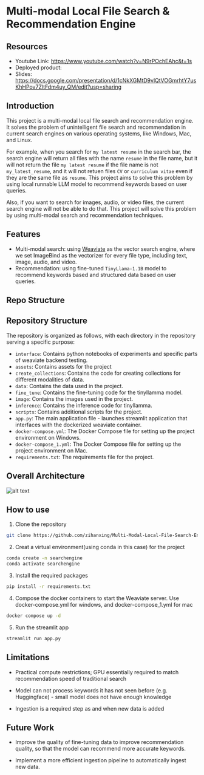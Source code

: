 # Multi-modal Local File Search & Recommendation Engine 

## Resources
- Youtube Link: https://www.youtube.com/watch?v=N9rPOchEAhc&t=1s
- Deployed product: 
- Slides: https://docs.google.com/presentation/d/1cNkXGMtD9vlQtVOGmrhtY7usKhHPov7ZltFdm4uy_QM/edit?usp=sharing

## Introduction
This project is a multi-modal local file search and recommendation engine. It solves the problem of unintelligent file search and recommendation in current search engines on various operating systems, like Windows, Mac, and Linux. 

For example, when you search for `my latest resume` in the search bar, the search engine will return all files with the name `resume` in the file name, but it will not return the file `my latest resume` if the file name is not `my_latest_resume`, and it will not retuen files `CV` or `curriculum vitae` even if they are the same file as `resume`. This project aims to solve this problem by using local runnable LLM model to recommend keywords based on user queries.

Also, if you want to search for images, audio, or video files, the current search engine will not be able to do that. This project will solve this problem by using multi-modal search and recommendation techniques.


## Features
- Multi-modal search: using [Weaviate](https://weaviate.io/) as the vector search engine, where we set ImageBind as the vectorizer for every file type, including text, image, audio, and video.
- Recommendation: using fine-tuned `TinyLlama-1.1B` model to recommend keywords based and structured data based on user queries.

## Repo Structure

## Repository Structure

The repository is organized as follows, with each directory in the repository serving a specific purpose:

- `interface`: Contains python notebooks of experiments and specific parts of weaviate backend testing.
- `assets`: Contains assets for the project
- `create_collections`: Contains the code for creating collections for different modalities of data.
- `data`: Contains the data used in the project.
- `fine_tune`: Contains the fine-tuning code for the tinyllamma model.
- `image`: Contains the images used in the project.
- `inference`: Contains the inference code for tinyllamma.
- `scripts`: Contains additional scripts for the project.
- `app.py`: The main application file - launches streamlit application that interfaces with the dockerized weaviate container.
- `docker-compose.yml`: The Docker Compose file for setting up the project environment on Windows.
- `docker-compose_1.yml`: The Docker Compose file for setting up the project environment on Mac.
- `requirements.txt`: The requirements file for the project.


## Overall Architecture

![alt text](<image/overview.png>)

## How to use
1. Clone the repository
```bash
git clone https://github.com/zihanxing/Multi-Modal-Local-File-Search-Engine.git
```
2. Creat a virtual environment(using conda in this case) for the project
```bash
conda create -n searchengine
conda activate searchengine
```
3. Install the required packages
```bash
pip install -r requirements.txt
```
4. Compose the docker containers to start the Weaviate server. Use docker-compose.yml for windows, and docker-compose_1.yml for mac   
```bash
docker compose up -d
```
5. Run the streamlit app
```bash
streamlit run app.py
```

## Limitations
- Practical compute restrictions; GPU essentially required to match recommendation speed of traditional search

- Model can not process keywords it has not seen before (e.g. Huggingface) - small model does not have enough knowledge

- Ingestion is a required step as and when new data is added

## Future Work

- Improve the quality of fine-tuning data to improve recommendation quality, so that the model can recommend more accurate keywords.

- Implement a more efficient ingestion pipeline to automatically ingest new data.



